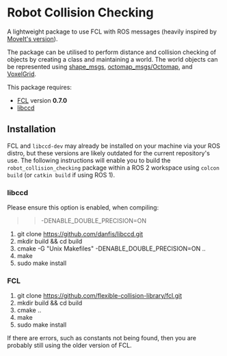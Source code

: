 # Robot Collision Checking

A lightweight package to use FCL with ROS messages (heavily inspired by [MoveIt's version](https://moveit.ros.org/documentation/concepts/developer_concepts/)). 

The package can be utilised to perform distance and collision checking of objects by creating a class and maintaining a world. The world objects can be represented using [shape_msgs](http://wiki.ros.org/shape_msgs), [octomap_msgs/Octomap](https://github.com/OctoMap/octomap_msgs), and [VoxelGrid](https://github.com/ros-planning/navigation2/blob/main/nav2_msgs/msg/VoxelGrid.msg).

This package requires:
 * [FCL](https://github.com/flexible-collision-library/fcl) version **0.7.0**
 * [libccd](https://github.com/danfis/libccd) 

## Installation

FCL and `libccd-dev` may already be installed on your machine via your ROS distro, but these versions are likely outdated for the current repository's use. The following instructions will enable you to build the `robot_collision_checking` package within a ROS 2 workspace using `colcon build` (or `catkin build` if using ROS 1).

### libccd

Please ensure this option is enabled, when compiling: 
>> -DENABLE_DOUBLE_PRECISION=ON

1. git clone https://github.com/danfis/libccd.git
2. mkdir build && cd build
3. cmake -G "Unix Makefiles" -DENABLE_DOUBLE_PRECISION=ON ..
4. make
5. sudo make install

### FCL

1. git clone https://github.com/flexible-collision-library/fcl.git
2. mkdir build && cd build
3. cmake ..
4. make
5. sudo make install

If there are errors, such as constants not being found, then you are probably still using the older version of FCL.